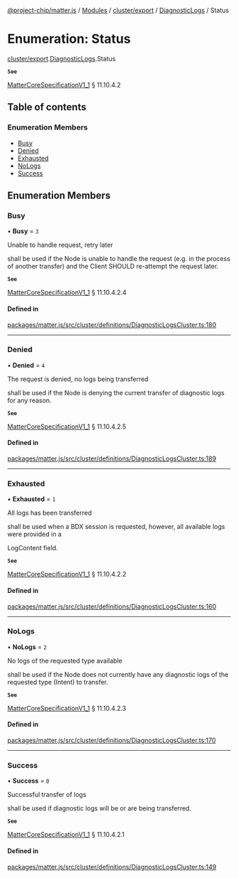 [@project-chip/matter.js](../README.md) / [Modules](../modules.md) / [cluster/export](../modules/cluster_export.md) / [DiagnosticLogs](../modules/cluster_export.DiagnosticLogs.md) / Status

# Enumeration: Status

[cluster/export](../modules/cluster_export.md).[DiagnosticLogs](../modules/cluster_export.DiagnosticLogs.md).Status

**`See`**

[MatterCoreSpecificationV1_1](../interfaces/spec_export.MatterCoreSpecificationV1_1.md) § 11.10.4.2

## Table of contents

### Enumeration Members

- [Busy](cluster_export.DiagnosticLogs.Status.md#busy)
- [Denied](cluster_export.DiagnosticLogs.Status.md#denied)
- [Exhausted](cluster_export.DiagnosticLogs.Status.md#exhausted)
- [NoLogs](cluster_export.DiagnosticLogs.Status.md#nologs)
- [Success](cluster_export.DiagnosticLogs.Status.md#success)

## Enumeration Members

### Busy

• **Busy** = ``3``

Unable to handle request, retry later

shall be used if the Node is unable to handle the request (e.g. in the process of another transfer) and the
Client SHOULD re-attempt the request later.

**`See`**

[MatterCoreSpecificationV1_1](../interfaces/spec_export.MatterCoreSpecificationV1_1.md) § 11.10.4.2.4

#### Defined in

[packages/matter.js/src/cluster/definitions/DiagnosticLogsCluster.ts:180](https://github.com/project-chip/matter.js/blob/e87b236f/packages/matter.js/src/cluster/definitions/DiagnosticLogsCluster.ts#L180)

___

### Denied

• **Denied** = ``4``

The request is denied, no logs being transferred

shall be used if the Node is denying the current transfer of diagnostic logs for any reason.

**`See`**

[MatterCoreSpecificationV1_1](../interfaces/spec_export.MatterCoreSpecificationV1_1.md) § 11.10.4.2.5

#### Defined in

[packages/matter.js/src/cluster/definitions/DiagnosticLogsCluster.ts:189](https://github.com/project-chip/matter.js/blob/e87b236f/packages/matter.js/src/cluster/definitions/DiagnosticLogsCluster.ts#L189)

___

### Exhausted

• **Exhausted** = ``1``

All logs has been transferred

shall be used when a BDX session is requested, however, all available logs were provided in a

LogContent field.

**`See`**

[MatterCoreSpecificationV1_1](../interfaces/spec_export.MatterCoreSpecificationV1_1.md) § 11.10.4.2.2

#### Defined in

[packages/matter.js/src/cluster/definitions/DiagnosticLogsCluster.ts:160](https://github.com/project-chip/matter.js/blob/e87b236f/packages/matter.js/src/cluster/definitions/DiagnosticLogsCluster.ts#L160)

___

### NoLogs

• **NoLogs** = ``2``

No logs of the requested type available

shall be used if the Node does not currently have any diagnostic logs of the requested type (Intent) to
transfer.

**`See`**

[MatterCoreSpecificationV1_1](../interfaces/spec_export.MatterCoreSpecificationV1_1.md) § 11.10.4.2.3

#### Defined in

[packages/matter.js/src/cluster/definitions/DiagnosticLogsCluster.ts:170](https://github.com/project-chip/matter.js/blob/e87b236f/packages/matter.js/src/cluster/definitions/DiagnosticLogsCluster.ts#L170)

___

### Success

• **Success** = ``0``

Successful transfer of logs

shall be used if diagnostic logs will be or are being transferred.

**`See`**

[MatterCoreSpecificationV1_1](../interfaces/spec_export.MatterCoreSpecificationV1_1.md) § 11.10.4.2.1

#### Defined in

[packages/matter.js/src/cluster/definitions/DiagnosticLogsCluster.ts:149](https://github.com/project-chip/matter.js/blob/e87b236f/packages/matter.js/src/cluster/definitions/DiagnosticLogsCluster.ts#L149)

